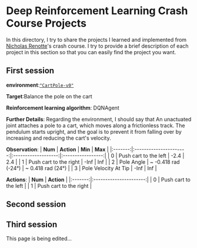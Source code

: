 # Deep Reinforcement Learning Crash Course Projects 

In this directory, I try to share the projects I learned and implemented from [Nicholas Renotte](https://www.youtube.com/c/NicholasRenotte)'s crash course. I try to provide a brief description of each project in this section so that you can easily find the project you want.

## First session
**environment**:[`"CartPole-v0"`](https://github.com/openai/gym/wiki/CartPole-v0)

**Target**:Balance the  pole on the cart

**Reinforcement learning algorithm**: DQNAgent

**Further Details**:
Regarding the environment, I should say that An unactuated joint attaches a pole to a cart, which moves along a frictionless track. The pendulum starts upright, and the goal is to prevent it from falling over by increasing and reducing the cart's velocity.

**Observation**:
| **Num** |       **Action**       |       **Min**       |      **Max**      |
|:-------:|:----------------------:|:-------------------:|:-----------------:|
| 0       | Push cart to the left  | -2.4                | 2.4               |
| 1       | Push cart to the right | -Inf                | Inf               |
| 2       | Pole Angle             | ~ -0.418 rad (-24°) | ~ 0.418 rad (24°) |
| 3       | Pole Velocity At Tip   | -Inf                | Inf               |

**Actions**:
| **Num** |       **Action**       |
|:-------:|:----------------------:|
| 0       | Push cart to the left  |
| 1       | Push cart to the right |

## Second session

## Third session

This page is being edited...
